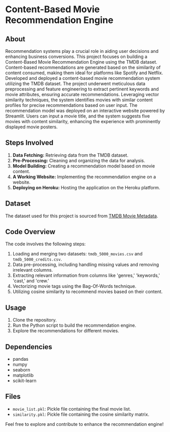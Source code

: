 # Content-Based Movie Recommendation Engine


## About

Recommendation systems play a crucial role in aiding user decisions and enhancing business conversions. This project focuses on building a Content-Based Movie Recommendation Engine using the TMDB dataset. Content-based recommendations are generated based on the similarity of content consumed, making them ideal for platforms like Spotify and Netflix.
Developed and deployed a content-based movie recommendation system utilizing the TMDB dataset. The project underwent meticulous data preprocessing and feature engineering to extract pertinent keywords and movie attributes, ensuring accurate recommendations. Leveraging vector similarity techniques, the system identifies movies with similar content profiles for precise recommendations based on user input. The recommendation model was deployed on an interactive website powered by Streamlit. Users can input a movie title, and the system suggests five movies with content similarity, enhancing the experience with prominently displayed movie posters.

## Steps Involved

1. **Data Fetching:** Retrieving data from the TMDB dataset.
2. **Pre-Processing:** Cleaning and organizing the data for analysis.
3. **Model Building:** Creating a recommendation model based on movie content.
4. **A Working Website:** Implementing the recommendation engine on a website.
5. **Deploying on Heroku:** Hosting the application on the Heroku platform.

## Dataset

The dataset used for this project is sourced from [TMDB Movie Metadata](https://www.kaggle.com/datasets/tmdb/tmdb-movie-metadata?resource=download).

## Code Overview

The code involves the following steps:

1. Loading and merging two datasets: `tmdb_5000_movies.csv` and `tmdb_5000_credits.csv`.
2. Data pre-processing, including handling missing values and removing irrelevant columns.
3. Extracting relevant information from columns like 'genres,' 'keywords,' 'cast,' and 'crew.'
4. Vectorizing movie tags using the Bag-Of-Words technique.
5. Utilizing cosine similarity to recommend movies based on their content.

## Usage

1. Clone the repository.
2. Run the Python script to build the recommendation engine.
3. Explore the recommendations for different movies.

## Dependencies

- pandas
- numpy
- seaborn
- matplotlib
- scikit-learn

## Files

- `movie_list.pkl`: Pickle file containing the final movie list.
- `similarity.pkl`: Pickle file containing the cosine similarity matrix.

Feel free to explore and contribute to enhance the recommendation engine!

